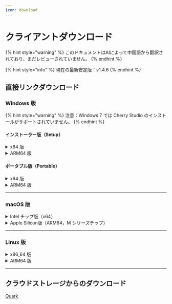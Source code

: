 ```yaml
---
icon: download
---
```

# クライアントダウンロード


{% hint style="warning" %}
このドキュメントはAIによって中国語から翻訳されており、まだレビューされていません。
{% endhint %}




{% hint style="info" %}
現在の最新安定版：v1.4.6
{% endhint %}

## 直接リンクダウンロード

### Windows 版

{% hint style="warning" %}
注意：Windows 7 では Cherry Studio のインストールがサポートされていません。
{% endhint %}

#### インストーラー版（Setup）

<details>

<summary>x64 版</summary>

メインリンク：

【[Cherry Studio 公式サイト](https://cherry-ai.com/download)】 【[GitHub](https://github.com/CherryHQ/cherry-studio/releases/download/v1.4.6/Cherry-Studio-1.4.6-x64-setup.exe)】

代替リンク：

【[リンク1](https://download-cf.ocoolai.com/https://github.com/CherryHQ/cherry-studio/releases/download/v1.4.6/Cherry-Studio-1.4.6-x64-setup.exe)】 【[リンク2](https://download.ocoolai.com/https://github.com/CherryHQ/cherry-studio/releases/download/v1.4.6/Cherry-Studio-1.4.6-x64-setup.exe)】 【[リンク3](https://download.ocoolai.online/https://github.com/CherryHQ/cherry-studio/releases/download/v1.4.6/Cherry-Studio-1.4.6-x64-setup.exe)】

</details>

<details>

<summary>ARM64 版</summary>

メインリンク：

【[Cherry Studio 公式サイト](https://cherry-ai.com/download)】 【[GitHub](https://github.com/CherryHQ/cherry-studio/releases/download/v1.4.6/Cherry-Studio-1.4.6-arm64-setup.exe)】

代替リンク：

【[リンク1](https://download-cf.ocoolai.com/https://github.com/CherryHQ/cherry-studio/releases/download/v1.4.6/Cherry-Studio-1.4.6-arm64-setup.exe)】 【[リンク2](https://download.ocoolai.com/https://github.com/CherryHQ/cherry-studio/releases/download/v1.4.6/Cherry-Studio-1.4.6-arm64-setup.exe)】 【[リンク3](https://download.ocoolai.online/https://github.com/CherryHQ/cherry-studio/releases/download/v1.4.6/Cherry-Studio-1.4.6-arm64-setup.exe)】

</details>

#### ポータブル版（Portable）

<details>

<summary>x64 版</summary>

メインリンク：

【[Cherry Studio 公式サイト](https://cherry-ai.com/download)】 【[GitHub](https://github.com/CherryHQ/cherry-studio/releases/download/v1.4.6/Cherry-Studio-1.4.6-x64-portable.exe)】

代替リンク：

【[リンク1](https://download-cf.ocoolai.com/https://github.com/CherryHQ/cherry-studio/releases/download/v1.4.6/Cherry-Studio-1.4.6-x64-portable.exe)】 【[リンク2](https://download.ocoolai.com/https://github.com/CherryHQ/cherry-studio/releases/download/v1.4.6/Cherry-Studio-1.4.6-x64-portable.exe)】 【[リンク3](https://download.ocoolai.online/https://github.com/CherryHQ/cherry-studio/releases/download/v1.4.6/Cherry-Studio-1.4.6-x64-portable.exe)】

</details>

<details>

<summary>ARM64 版</summary>

メインリンク：

【[Cherry Studio 公式サイト](https://cherry-ai.com/download)】 【[GitHub](https://github.com/CherryHQ/cherry-studio/releases/download/v1.4.6/Cherry-Studio-1.4.6-arm64-portable.exe)】

代替リンク：

【[リンク1](https://download-cf.ocoolai.com/https://github.com/CherryHQ/cherry-studio/releases/download/v1.4.6/Cherry-Studio-1.4.6-arm64-portable.exe)】 【[リンク2](https://download.ocoolai.com/https://github.com/CherryHQ/cherry-studio/releases/download/v1.4.6/Cherry-Studio-1.4.6-arm64-portable.exe)】 【[リンク3](https://download.ocoolai.online/https://github.com/CherryHQ/cherry-studio/releases/download/v1.4.6/Cherry-Studio-1.4.6-arm64-portable.exe)】

</details>

***

### macOS 版

<details>

<summary>Intel チップ版（x64）</summary>

メインリンク：

【[Cherry Studio 公式サイト](https://cherry-ai.com/download)】 【[GitHub](https://github.com/CherryHQ/cherry-studio/releases/download/v极速.4.6/Cherry-Studio-1.4.6-x64.dmg)】

代替リンク：

【[リンク1](https://download-cf.ocoolai.com/https://github.com/CherryHQ/cherry-studio/releases/download/v1.4.6/Cherry-Studio-1.4.6-x64.dmg)】 【[リンク2](https://download.ocoolai.com/https://github.com/CherryHQ/cherry-studio/releases/download/v1.4.6/Cherry-Studio-1.4.6-x64.dmg)】 【[リンク3](https://download.ocoolai.online/https://github.com/CherryHQ/cherry-studio/releases/download/v1.4.6/Cherry-Studio-1.4.6-x64.dmg)】

</details>

<details>

<summary>Apple Silicon版（ARM64，M シリーズチップ）</summary>

メインリンク：

【[Cherry Studio 公式サイト](https://cherry-ai.com/download)】 【[GitHub](https://github.com/CherryHQ/cherry-studio/releases/download/v1.4.6/Cherry-Studio-1.4.6-arm64.dmg)】

代替リンク：

【[リンク1](https://download-cf.ocoolai.com/https://github.com/CherryHQ/cherry-studio/releases/download/v1.4.6/Cherry-Studio-1.4.6-arm64.dmg)】 【[リンク2](https://download.ocoolai.com/https://github.com/CherryHQ/c极速erry-studio/releases/download/v1.4.6/Cherry-Studio-1.4.6-arm64.dmg)】 【[リンク3](https://download.ocoolai.online/https://github.com/CherryHQ/cherry-studio/releases/download/v1.4.6/Cherry-Studio-1.4.6-arm64.dmg)】

</details>

***

### Linux 版

<details>

<summary>x86_64 版</summary>

メインリンク：

【[Cherry Studio 公式サイト](https://cherry-ai.com/download)】 【[GitHub](https://github.com/CherryHQ/cherry-studio/releases/download/v1.4.6/Cherry-Studio-1.4.6-x86_64.AppImage)】

代替リンク：

【[リンク1](https://download-cf.ocoolai.com/https://github.com/CherryHQ/cherry-studio/releases/download/v1.4.6/Cherry-Studio-1.4.6-x86_64.AppImage)】 【[リンク2](https://download.ocoolai.com/https://github.com/CherryHQ/cherry-studio/releases/download/v1.4.6/Cherry-Studio-1.4.6-x86_64.AppImage)】 【[リンク3](https://download.ocoolai.online/https://github.com/CherryHQ/cherry-studio/releases/download/v1.4.6/Cherry-Studio-1.4.6-x86_64.AppImage)】

</details>

<details>

<summary>ARM64 版</summary>

メインリンク：

【[Cherry Studio 公式サイト](https://cherry-ai.com/download)】 【[GitHub](https://github.com/CherryHQ/cherry-studio/releases/download/v1.4.6/Cherry-Studio-1.4.6-arm64.AppImage)】

代替リンク：

【[リンク1](https://download-cf.ocoolai.com/https://github.com/CherryHQ/cherry-studio/releases/download/v1.4.6/Cherry-Studio-1.4.6-arm64.AppImage)】 【[リンク2](https://download.ocoolai.com/https://github.com/CherryHQ/cherry-studio/releases/download/v1.4.6/Cherry-Studio-1.4.6-arm64.AppImage)】 【[リンク3](https://download.ocoolai.online/https://github.com/CherryHQ/cherry-studio/releases/download/v1.4.6/Cherry-Studio-1.4.6-arm64-AppImage)】

</details>

***

## クラウドストレージからのダウンロード

[Quark](https://pan.quark.cn/s/c8533a1ec63e#/list/share)